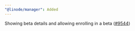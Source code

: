 ```yaml
---
"@linode/manager": Added
---
```


Showing beta details and allowing enrolling in a beta ([#9544](https://github.com/linode/manager/pull/9544))
